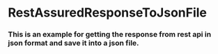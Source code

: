 # RestAssuredResponseToJsonFile

### This is an example for getting the response from rest api in json format and save it into a json file.

